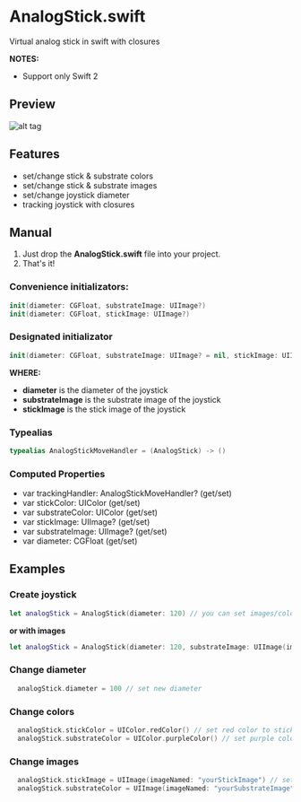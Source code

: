 # AnalogStick.swift

Virtual analog stick in swift with closures

**NOTES:**
- Support only Swift 2

## Preview
![alt tag](https://dl.dropboxusercontent.com/u/25298147/AnalogStickPreview.gif)

## Features
- set/change stick & substrate colors
- set/change stick & substrate images
- set/change joystick diameter
- tracking joystick with closures

## Manual
1. Just drop the **AnalogStick.swift** file into your project.
2. That's it!

### Convenience initializators:
``` swift
init(diameter: CGFloat, substrateImage: UIImage?)
init(diameter: CGFloat, stickImage: UIImage?)
```

### Designated initializator
``` swift
init(diameter: CGFloat, substrateImage: UIImage? = nil, stickImage: UIImage? = nil)
```

**WHERE:**
- **diameter** is the diameter of the joystick
- **substrateImage** is the substrate image of the joystick
- **stickImage** is the stick image of the joystick

### Typealias
``` swift
typealias AnalogStickMoveHandler = (AnalogStick) -> ()
```

### Computed Properties
- var trackingHandler: AnalogStickMoveHandler? (get/set)
- var stickColor: UIColor (get/set)
- var substrateColor: UIColor (get/set)
- var stickImage: UIImage? (get/set)
- var substrateImage: UIImage? (get/set)
- var diameter: CGFloat (get/set)

## Examples
### Create joystick
``` swift
let analogStick = AnalogStick(diameter: 120) // you can set images/color later
```
**or with images**
``` swift
let analogStick = AnalogStick(diameter: 120, substrateImage: UIImage(imageNamed: "yourImage"), stickImage: UIImage(imageNamed: "yourImage")))
```
### Change diameter
``` swift
  analogStick.diameter = 100 // set new diameter
```
### Change colors
``` swift
  analogStick.stickColor = UIColor.redColor() // set red color to stick node
  analogStick.substrateColor = UIColor.purpleColor() // set purple color to substrate node
```
### Change images
``` swift
  analogStick.stickImage = UIImage(imageNamed: "yourStickImage") // set image to stick node
  analogStick.substrateColor = UIImage(imageNamed: "yourSubstrateImage") // set image to substrate node
```
